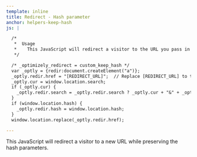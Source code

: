 ```yaml
---
template: inline
title: Redirect - Hash parameter
anchor: helpers-keep-hash
js: |

  /*
   *  Usage
   *    This JavaScript will redirect a visitor to the URL you pass in while preserving all hash parameters.  Be sure to include the protocol in the [REDIRECT_URL]
   */

  /* _optimizely_redirect = custom_keep_hash */
  var _optly = {redir:document.createElement("a")};
  _optly.redir.href = "[REDIRECT_URL]";  // Replace [REDIRECT_URL] to the new URL
  _optly.cur = window.location.search;
  if (_optly.cur) {
    _optly.redir.search = _optly.redir.search ? _optly.cur + "&" + _optly.redir.search.slice(1) : _optly.cur;
  }
  if (window.location.hash) {
    _optly.redir.hash = window.location.hash;
  }
  window.location.replace(_optly.redir.href);

---
```


This JavaScript will redirect a visitor to a new URL while preserving the hash parameters.
